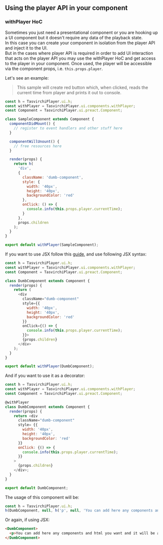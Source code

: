 ## Using the player API in your component

### withPlayer HoC

Sometimes you just need a presentational component or you are hooking up a UI component but it doesn't require any data of the playback state.  
In this case you can create your component in isolation from the player API and inject it to the UI.  
But in the cases where player API is required in order to add UI interaction that acts on the player API you may use the withPlayer HoC and get access to the player in your component.
Once used, the player will be accessible via the component props, i.e. `this.props.player`.

Let's see an example:

> This sample will create red button which, when clicked, reads the current time from player and prints it out to console.

```javascript
const h = TasvirchiPlayer.ui.h;
const withPlayer = TasvirchiPlayer.ui.components.withPlayer;
const Component = TasvirchiPlayer.ui.preact.Component;

class SampleComponent extends Component {
  componentDidMount() {
    // register to event handlers and other stuff here
  }

  componentWillUnount() {
    // free resources here
  }

  render(props) {
    return h(
      'div',
      {
        className: 'dumb-component',
        style: {
          width: '40px',
          height: '40px',
          backgroundColor: 'red'
        },
        onClick: () => {
          console.info(this.props.player.currentTime);
        }
      },
      props.children
    );
  }
}

export default withPlayer(SampleComponent);
```

If you want to use JSX follow this [guide](./custom-ui-preset.md#using-jsx), and use following JSX syntax:

```javascript
const h = TasvirchiPlayer.ui.h;
const withPlayer = TasvirchiPlayer.ui.components.withPlayer;
const Component = TasvirchiPlayer.ui.preact.Component;

class DumbComponent extends Component {
  render(props) {
    return (
      <div
        className="dumb-component"
        style={{
          width: '40px',
          height: '40px',
          backgroundColor: 'red'
        }}
        onClick={() => {
          console.info(this.props.player.currentTime);
        }}>
        {props.children}
      </div>
    );
  }
}

export default withPlayer(DumbComponent);
```

And if you want to use it as a decorator:

```javascript
const h = TasvirchiPlayer.ui.h;
const withPlayer = TasvirchiPlayer.ui.components.withPlayer;
const Component = TasvirchiPlayer.ui.preact.Component;

@withPlayer
class DumbComponent extends Component {
  render(props) {
    return <div
      className="dumb-component"
      style= {{
        width: '40px',
        height: '40px',
        backgroundColor: 'red'
      }}
      onClick: {() => {
        console.info(this.props.player.currentTime);
      }}
    >
      {props.children}
    </div>;
  }
}

export default DumbComponent;
```

The usage of this component will be:

```javascript
const h = TasvirchiPlayer.ui.h;
h(DumbComponent, null, h('p', null, 'You can add here any components and html you want and it will be appended to the DumbComponent'));
```

Or again, if using JSX:

```html
<DumbComponent>
  <p>You can add here any components and html you want and it will be appended to the DumbComponent</p>
</DumbComponent>
```

